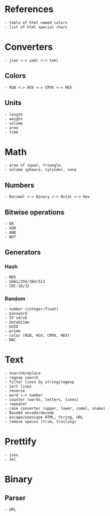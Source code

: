 # References
    - table of html named colors
    - list of html special chars

# Converters
    - json <-> yaml <-> toml

## Colors
    - RGB <-> HSV <-> CMYK <-> HEX

## Units
    - length
    - weight
    - volume
    - area
    - time

# Math
    - area of squar, triangle, 
    - volume spheare, cylinder, cone


## Numbers
    - Decimal <-> Binary <-> Octal <-> Hex

## Bitwise operations
    - OR
    - XOR
    - AND
    - NOT

## Generators

### Hash
    - MD5
    - SHA1/256/384/512
    - CRC-16/32

### Random
    - number (integer/float)
    - password
    - IP v4/v6
    - date&time
    - UUID
    - prime
    - color (RGB, HSV, CMYK, HEX)
    - MAC

# Text
    - search&replace
    - regexp search
    - filter lines by string/regexp
    - sort lines
    - reverse
    - word <-> number
    - counter (words, letters, lines)
    - repeater
    - case converter (upper, lower, camel, snake)
    - Base64 encode/decode
    - escape/unescape HTML, String, URL
    - remove spaces (trim, trailing)

# Prettify
    - json
    - xml

# Binary

## Parser
    - URL